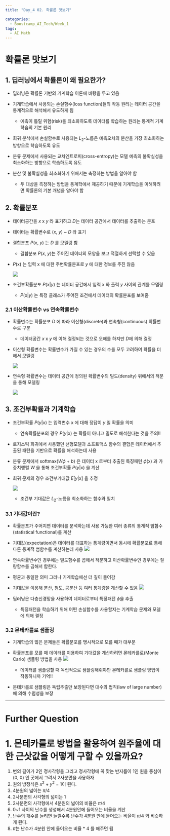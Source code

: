 ```yaml
---
title: "Day_4 02. 확률론 맛보기"

categories:
  - Boostcamp_AI_Tech/Week_1
tags:
  - AI Math
---
```


# 확률론 맛보기

## 1. 딥러닝에서 확률론이 왜 필요한가?

- 딥러닝은 확률론 기반의 기계학습 이론에 바탕을 두고 있음
- 기계학습에서 사용되는 손실함수(loss function)들의 작동 원리는 데이터 공간을 통계적으로 해석해서 유도하게 됨
  - 예측이 틀릴 위험(risk)을 최소화하도록 데이터를 학습하는 원리는 통계적 기계학습의 기본 원리

- 회귀 분석에서 손실함수로 사용되는 $L_2$-노름은 예측오차의 분산을 가장 최소화하는 방향으로 학습하도록 유도
- 분류 문제에서 사용되는 교차엔트로피(cross-entropy)는 모델 예측의 불확실성을 최소화하는 방향으로 학습하도록 유도

- 분산 및 불확실성을 최소화하기 위해서는 측정하는 방법을 알아야 함
  - 두 대상을 측정하는 방법을 통계학에서 제공하기 때문에 기계학습을 이해하려면 확률론의 기본 개념을 알아야 함

## 2. 확률분포

- 데이터공간을 $x$ x $y$ 라 표기하고 $D$는 데이터 공간에서 데이터를 추출하는 분포
- 데이터는 확률변수로 ($x$, $y$) ~ $D$ 라 표기
- 결합분포 $P$($x$, $y$) 는 $D$ 를 모델링 함
  - 결합분포 $P$($x$, $y$)는 주어진 데이터의 모양을 보고 적절하게 선택할 수 있음
- $P$(x) 는 입력 x 에 대한 주변확률분포로 $y$ 에 대한 정보를 주진 않음

    ![]({{site.url}}/assets/images/boostcamp/2021-08-05-11-52-18.png)

- 조건부확률분포 $P$(x|$y$) 는 데이터 공간에서 입력 x 와 출력 $y$ 사이의 관계를 모델링
  - $P$(x|$y$) 는 특정 클래스가 주어진 조건에서 데이터의 확률분포를 보여줌

### 2.1 이산확률변수 vs 연속확률변수

- 확률변수는 확률분포 $D$ 에 따라 이산형(discrete)과 연속형(continuous) 확률변수로 구분
  - 데이터공간 $x$ x $y$ 에 이해 결정되는 것으로 오해를 하지만 $D$에 의해 결정
- 이산형 확률변수는 확률변수가 가질 수 있는 경우의 수를 모두 고려하여 확률을 더해서 모델링

    ![]({{site.url}}/assets/images/boostcamp/2021-08-05-11-46-31.png)

- 연속형 확률변수는 데이터 공간에 정의된 확률변수의 밀도(density) 위에서의 적분을 통해 모델링

    ![]({{site.url}}/assets/images/boostcamp/2021-08-05-11-47-29.png)

## 3. 조건부확률과 기계학습

- 조건부확률 $P$($y$|x) 는 입력변수 x 에 대해 정답이 $y$ 일 확률을 의미
  - 연속확률분포의 경우 $P$($y$|x) 는 확률이 아니고 밀도로 해석한다는 것을 주의!!
- 로지스틱 회귀에서 사용했던 선형모델과 소프트맥스 함수의 결합은 데이터에서 추출된 패턴을 기반으로 확률을 해석하는데 사용
- 분류 문제에서 softmax($W \phi$ + $b$) 은 데이터 x 로부터 추출된 특징패턴 $\phi$(x) 과 가중치행렬 $W$ 을 통해 조건부확률 $P$($y$|x) 을 계산
- 회귀 문제의 경우 조건부기대값 $E$[$y$|x] 을 추정

    ![]({{site.url}}/assets/images/boostcamp/2021-08-05-12-02-11.png)

    - 조건부 기대값은 $L_2$-노름을 최소화하는 함수와 일치

### 3.1 기대값이란?

- 확률분포가 주어지면 데이터를 분석하는데 사용 가능한 여러 종류의 통계적 범함수(statistical functional)를 계산
- 기대값(expectation)은 데이터를 대표하는 통계량이면서 동시에 확률분포르 통해 다른 통계적 범함수를 계산하는데 사용
    ![]({{site.url}}/assets/images/boostcamp/2021-08-05-12-04-57.png) 

- 연속확률변수인 경우에는 밀도함수를 곱해서 적분하고 이산확률변수인 경우에는 질량함수를 곱해서 합한다.

- 평균과 동일한 의미 그러나 기계학습에선 더 깊이 들어감
- 기대값을 이용해 분산, 첨도, 공분산 등 여러 통계량을 계산할 수 있음
    ![]({{site.url}}/assets/images/boostcamp/2021-08-05-12-06-11.png)
- 딥러닝은 다층신경망을 사용하여 데이터로부터 특징패턴 $\phi$을 추출
    - 특징패턴을 학습하기 위해 어떤 손실함수를 사용할지는 기계학습 문제와 모델에 의해 결정

### 3.2 몬테카를로 샘플링

- 기계학습의 많은 문제들은 확률분포를 명시적으로 모를 때가 대부분
- 확률분포를 모를 때 데이터를 이용하여 기대값을 계산하려면 몬테카를로(Monte Carlo) 샘플링 방법을 사용
    ![]({{site.url}}/assets/images/boostcamp/2021-08-05-12-10-03.png)
    - 데이터를 샘플링할 때 독립적으로 샘플링해줘야만 몬테카를로 샘플링 방법이 작동하니까 기억!!

- 몬테카를로 샘플링은 독립추출만 보장된다면 대수의 법칙(law of large number)에 의해 수렴성을 보장

---
# Further Question

# 1. 몬테카를로 방법을 활용하여 원주율에 대한 근삿값을 어떻게 구할 수 있을까요?

1. 변의 길이가 2인 정사각형을 그리고 정사각형에 꼭 맞는 반지름이 1인 원을 중심이 (0, 0) 인 곳에서 그려서 2사분면을 사용하자
2. 원의 방정식은 $x^2$ + $y^2$ = 1이 된다.
3. 4분원의 넓이는 $\pi / 4$
4. 2사분면의 사각형의 넓이는 1
5. 2사분면의 사각형에서 4분원의 넓이의 비율은 $\pi / 4$
6. 0~1 사이의 난수를 생성해서 4분원안에 들어오는 비율을 계산
7. 난수의 개수를 늘리면 늘릴수록 난수가 4분원 안에 들어오는 비율이 $\pi / 4$ 와 비슷하게 된다.
8. $\pi$는 난수가 4분원 안에 들어오는 비율 * 4 를 해주면 됨





